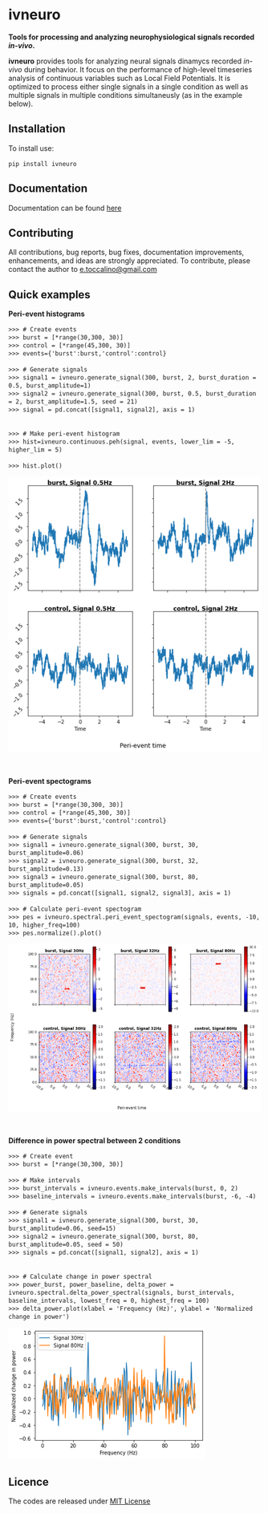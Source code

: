 # ivneuro


**Tools for processing and analyzing neurophysiological signals recorded *in-vivo*.**


**ivneuro** provides tools for analyzing neural signals dinamycs recorded *in-vivo* during behavior. It focus on the performance of high-level timeseries analysis of continuous variables such as Local Field Potentials. It is optimized to process either single signals in a single condition as well as multiple signals in multiple conditions simultaneusly (as in the example below). 

Installation
-----------
To install use:
```
pip install ivneuro
```


Documentation
-------------
Documentation can be found [here]()

Contributing
------------
All contributions, bug reports, bug fixes, documentation improvements, enhancements, and ideas are strongly appreciated. To contribute, please contact the author to e.toccalino@gmail.com

Quick examples
-------------
**Peri-event histograms**
```
>>> # Create events
>>> burst = [*range(30,300, 30)]
>>> control = [*range(45,300, 30)]
>>> events={'burst':burst,'control':control}

>>> # Generate signals
>>> signal1 = ivneuro.generate_signal(300, burst, 2, burst_duration = 0.5, burst_amplitude=1)
>>> signal2 = ivneuro.generate_signal(300, burst, 0.5, burst_duration = 2, burst_amplitude=1.5, seed = 21)
>>> signal = pd.concat([signal1, signal2], axis = 1)


>>> # Make peri-event histogram
>>> hist=ivneuro.continuous.peh(signal, events, lower_lim = -5, higher_lim = 5)

>>> hist.plot()
```
![Alt text](image.png)

<br>

**Peri-event spectograms**
```
>>> # Create events
>>> burst = [*range(30,300, 30)]
>>> control = [*range(45,300, 30)]
>>> events={'burst':burst,'control':control}

>>> # Generate signals
>>> signal1 = ivneuro.generate_signal(300, burst, 30, burst_amplitude=0.06)
>>> signal2 = ivneuro.generate_signal(300, burst, 32, burst_amplitude=0.13)
>>> signal3 = ivneuro.generate_signal(300, burst, 80, burst_amplitude=0.05)
>>> signals = pd.concat([signal1, signal2, signal3], axis = 1)

>>> # Calculate peri-event spectogram
>>> pes = ivneuro.spectral.peri_event_spectogram(signals, events, -10, 10, higher_freq=100)
>>> pes.normalize().plot()
```
![Alt text](image-1.png)

<br>

**Difference in power spectral between 2 conditions**
```
>>> # Create event
>>> burst = [*range(30,300, 30)]

>>> # Make intervals
>>> burst_intervals = ivneuro.events.make_intervals(burst, 0, 2)
>>> baseline_intervals = ivneuro.events.make_intervals(burst, -6, -4)

>>> # Generate signals
>>> signal1 = ivneuro.generate_signal(300, burst, 30, burst_amplitude=0.06, seed=15)
>>> signal2 = ivneuro.generate_signal(300, burst, 80, burst_amplitude=0.05, seed = 50)
>>> signals = pd.concat([signal1, signal2], axis = 1)


>>> # Calculate change in power spectral
>>> power_burst, power_baseline, delta_power = ivneuro.spectral.delta_power_spectral(signals, burst_intervals, baseline_intervals, lowest_freq = 0, highest_freq = 100)
>>> delta_power.plot(xlabel = 'Frequency (Hz)', ylabel = 'Normalized change in power')
```
![Alt text](image-2.png)


Licence
-------
The codes are released under [MIT License](https://mit-license.org/)

